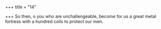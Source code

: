 +++
title = "14"

+++
So then, o you who are unchallengeable, become for us a great metal fortress with a hundred coils to protect our men.